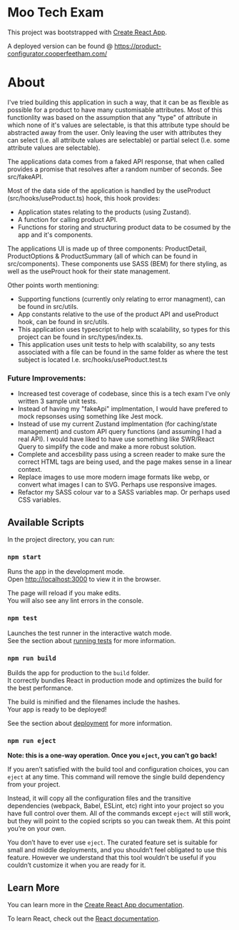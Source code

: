 # Moo Tech Exam

This project was bootstrapped with [Create React App](https://github.com/facebook/create-react-app).

A deployed version can be found @ https://product-configurator.cooperfeetham.com/

# About

I've tried building this application in such a way, that it can be as flexible as possible for a product to have many customisable attributes.
Most of this functionlity was based on the assumption that any "type" of attribute in which none of it's values are selectable, is that this
attribute type should be abstracted away from the user. Only leaving the user with attributes they can select (i.e. all attribute values
are selectable) or partial select (I.e. some attribute values are selectable).

The applications data comes from a faked API response, that when called provides a promise that resolves after a random number of seconds. See src/fakeAPI.

Most of the data side of the application is handled by the useProduct (src/hooks/useProduct.ts) hook, this hook provides:

- Application states relating to the products (using Zustand).
- A function for calling product API.
- Functions for storing and structuring product data to be cosumed by the app and it's components.

The applications UI is made up of three components: ProductDetail, ProductOptions & ProductSummary (all of which can be found in src/components). These components use SASS (BEM) for there styling, as well as the useProuct hook for their state management.

Other points worth mentioning:

- Supporting functions (currently only relating to error managment), can be found in src/utils.
- App constants relative to the use of the product API and useProduct hook, can be found in src/utils.
- This application uses typescript to help with scalability, so types for this project can be found in src/types/index.ts.
- This application uses unit tests to help with scalability, so any tests associated with a file can be found in the same folder as where the test subject is located I.e. src/hooks/useProduct.test.ts

### Future Improvements:

- Increased test coverage of codebase, since this is a tech exam I've only written 3 sample unit tests.
- Instead of having my "fakeApi" implmentation, I would have prefered to mock repsonses using something like Jest mock.
- Instead of use my current Zustand implmentation (for caching/state management) and custom API query functions (and assuming I had a real API). I would have liked to have use something like SWR/React Query to simplify the code and make a more robust solution.
- Complete and accesbility pass using a screen reader to make sure the correct HTML tags are being used, and the page makes sense in a linear context.
- Replace images to use more modern image formats like webp, or convert what images I can to SVG. Perhaps use responsive images.
- Refactor my SASS colour var to a SASS variables map. Or perhaps used CSS variables.

## Available Scripts

In the project directory, you can run:

### `npm start`

Runs the app in the development mode.\
Open [http://localhost:3000](http://localhost:3000) to view it in the browser.

The page will reload if you make edits.\
You will also see any lint errors in the console.

### `npm test`

Launches the test runner in the interactive watch mode.\
See the section about [running tests](https://facebook.github.io/create-react-app/docs/running-tests) for more information.

### `npm run build`

Builds the app for production to the `build` folder.\
It correctly bundles React in production mode and optimizes the build for the best performance.

The build is minified and the filenames include the hashes.\
Your app is ready to be deployed!

See the section about [deployment](https://facebook.github.io/create-react-app/docs/deployment) for more information.

### `npm run eject`

**Note: this is a one-way operation. Once you `eject`, you can’t go back!**

If you aren’t satisfied with the build tool and configuration choices, you can `eject` at any time. This command will remove the single build dependency from your project.

Instead, it will copy all the configuration files and the transitive dependencies (webpack, Babel, ESLint, etc) right into your project so you have full control over them. All of the commands except `eject` will still work, but they will point to the copied scripts so you can tweak them. At this point you’re on your own.

You don’t have to ever use `eject`. The curated feature set is suitable for small and middle deployments, and you shouldn’t feel obligated to use this feature. However we understand that this tool wouldn’t be useful if you couldn’t customize it when you are ready for it.

## Learn More

You can learn more in the [Create React App documentation](https://facebook.github.io/create-react-app/docs/getting-started).

To learn React, check out the [React documentation](https://reactjs.org/).
